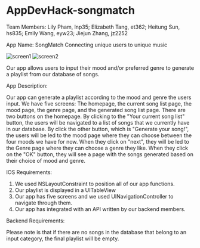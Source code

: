 # AppDevHack-songmatch
Team Members:
Lily Pham, lnp35; Elizabeth Tang, et362; Heitung Sun, hs835; Emily Wang, eyw23; Jiejun Zhang, jz2252

App Name: SongMatch
Connecting unique users to unique music

![screen1](https://user-images.githubusercontent.com/43019442/144697109-340e45b2-8bcb-41bf-808a-ef367557471e.png)
![screen2](https://user-images.githubusercontent.com/43019442/144697110-4d8e84ee-f041-4f72-8bfd-0102361de203.png)


Our app allows users to input their mood and/or preferred genre to generate a playlist from our database of songs. 

App Description:
  
  Our app can generate a playlist according to the mood and genre the users input. We have five screens: The homepage, the current song list page, the mood page, the genre page, and the generated song list page. There are two buttons on the homepage. By clicking to the "Your current song list" button, the users will be navigated to a list of songs that we currently have in our database. By click the other button, which is "Generate your song!", the users will be led to the mood page where they can choose between the four moods we have for now. When they click on "next", they will be led to the Genre page where they can choose a genre they like. When they click on the "OK" button, they will see a page with the songs generated based on their choice of mood and genre.

IOS Requirements:
  1. We used NSLayoutConstraint to position all of our app functions.
  2. Our playlist is displayed in a UITableView
  3. Our app has five screens and we used UINavigationController to navigate through them.
  4. Our app has integrated with an API written by our backend members.


Backend Requirements:



Please note is that if there are no songs in the database that belong to an input category, the final playlist will be empty.

